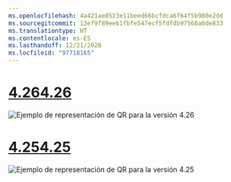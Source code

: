 ```yaml
---
ms.openlocfilehash: 4a421ae8523e11beed66bcfdca6f64f5b980e2dd
ms.sourcegitcommit: 13ef9f89ee61fbfe547ecf5fdfdb97560a0de833
ms.translationtype: HT
ms.contentlocale: es-ES
ms.lasthandoff: 12/21/2020
ms.locfileid: "97718165"
---
```

# <a name="426"></a>[<span data-ttu-id="ccae6-101">4.26</span><span class="sxs-lookup"><span data-stu-id="ccae6-101">4.26</span></span>](#tab/426)

![Ejemplo de representación de QR para la versión 4.26](../images/qr-codes-img-02.png)

# <a name="425"></a>[<span data-ttu-id="ccae6-103">4.25</span><span class="sxs-lookup"><span data-stu-id="ccae6-103">4.25</span></span>](#tab/425)

![Ejemplo de representación de QR para la versión 4.25](../images/unreal-qr-render.PNG)

